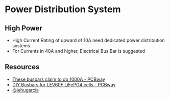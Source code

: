 # Power Distribution System

## High Power
- High Current Rating of upward of 10A need dedicated power distribution systems.
- For Currents in 40A and higher, Electrical Bus Bar is suggested

## Resources
- [ These busbars claim to do 1000A - PCBway ](https://youtu.be/MQnCQeRGu9E?si=9g6tvdiSV8Vj3KlA)
- [ DIY Busbars for LEV60F LiFePO4 cells - PCBway ](https://youtu.be/1vfzpJmBsBU?si=GdvmkOQFowt_MLrn)
- [@jehugarcia](https://www.youtube.com/@jehugarcia)